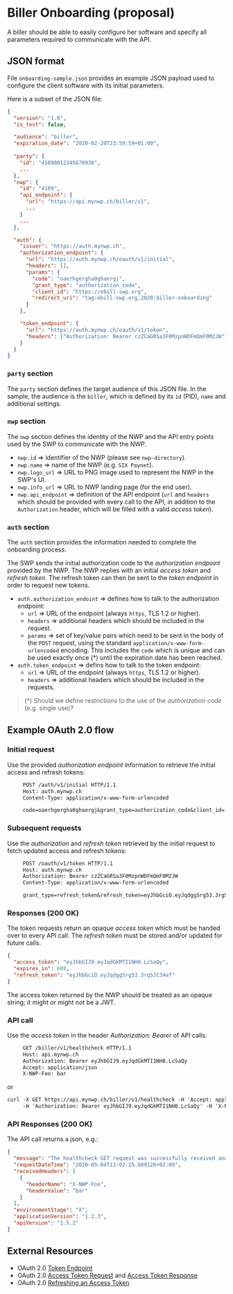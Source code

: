 # Biller Onboarding (proposal)

A biller should be able to easily configure her software and specify all parameters
required to communicate with the API.

## JSON format

File `onboarding-sample.json` provides an example JSON payload used to configure
the client software with its initial parameters.

Here is a subset of the JSON file:

```json
{
  "version": "1.0",
  "is_test": false,

  "audience": "biller",
  "expiration_date": "2020-02-20T23:59:59+01:00",
  
  "party": {
    "id": "41090012345678938",
    ...
  },
  "nwp": {
    "id": "4109",
    "api_endpoint": {
      "url": "https://api.mynwp.ch/biller/v1",
      ...
    }
    ...
  },

  "auth": {
    "issuer": "https://auth.mynwp.ch",
    "authorization_endpoint": {
      "url": "https://auth.mynwp.ch/oauth/v1/initial",
      "headers": [],
      "params": {
        "code": "oaerhgergha0ghaergj",
        "grant_type": "authorization_code",
        "client_id": "https://ebill-swp.org",
        "redirect_uri": "tag:ebill-swp.org,2020:biller-onboarding"
      }
    },

    "token_endpoint": {
      "url": "https://auth.mynwp.ch/oauth/v1/token",
      "headers": ["Authorization: Bearer czZCaGRSa3F0MzpnWDFmQmF0M2JW"]
    }
  }
}
```

### `party` section

The `party` section defines the target audience of this JSON file. In the sample,
the audience is the `biller`, which is defined by its `id` (PID), `name` and
additional settings.

### `nwp` section

The `nwp` section defines the identity of the NWP and the API entry points used
by the SWP to communicate with the NWP.

- `nwp.id` &rArr; identifier of the NWP (please see `nwp-directory`).
- `nwp.name` &rArr; name of the NWP (e.g. `SIX Paynet`).
- `nwp.logo_url` &rArr; URL to PNG image used to represent the NWP in the SWP's UI.
- `nwp.info_url` &rArr; URL to NWP landing page (for the end user).
- `nwp.api_endpoint` &rArr; definition of the API endpoint (`url` and `headers` which
  should be provided with every call to the API, in addition to the `Authorization`
  header, which will be filled with a valid _access token_).

### `auth` section

The `auth` section provides the information needed to complete the onboarding
process.

The SWP sends the initial authorization code to the _authorization endpoint_
provided by the NWP. The NWP replies with an initial _access token_ and
_refresh token_. The refresh token can then be sent to the _token endpoint_
in order to request new tokens.

- `auth.authorization_endoint` &rArr; defines how to talk to the authorization endpoint:
  - `url` &rArr; URL of the endpoint (always `https`, TLS 1.2 or higher).
  - `headers` &rArr; additional headers which should be included in the request.
  - `params` &rArr; set of key/value pairs which need to be sent in the body of the `POST` request,
    using the standard `application/x-www-form-urlencoded` encoding. This includes the `code` which
    is unique and can be used exactly once (*) until the expiration date has been reached.
- `auth.token_endpoint` &rArr; defins how to talk to the token endpoint:
  - `url` &rArr; URL of the endpoint (always `https`, TLS 1.2 or higher).
  - `headers` &rArr; additional headers which should be included in the requests.

> (*) Should we define restrictions to the use of the _authorization code_ (e.g. single use)?

## Example OAuth 2.0 flow

### Initial request

Use the provided _authorization endpoint_ information to retrieve the initial
access and refresh tokens:

```txt
     POST /auth/v1/initial HTTP/1.1
     Host: auth.mynwp.ch
     Content-Type: application/x-www-form-urlencoded

     code=oaerhgergha0ghaergj&grant_type=authorization_code&client_id=...&redirect_uri=...
```

### Subsequent requests

Use the _authorization_ and _refresh token_ retrieved by the initial request to
fetch updated access and refresh tokens:

```txt
     POST /oauth/v1/token HTTP/1.1
     Host: auth.mynwp.ch
     Authorization: Bearer czZCaGRSa3F0MzpnWDFmQmF0M2JW
     Content-Type: application/x-www-form-urlencoded

     grant_type=refresh_token&refresh_token=eyJhbGciO.eyJqdggSrg53.3rgSJC34ef
```

### Responses (200 OK)

The token requests return an opaque _access token_ which must be handed over to
every API call. The _refresh token_ must be stored and/or updated for future calls.

```json
{
  "access_token": "eyJhbGIJ9.eyJqdGkMTI1NH0.LcSaQy",
  "expires_in": 600,
  "refresh_token": "eyJhbGciO.eyJqdggSrg53.3rgSJC34ef"
}
```

The access token returned by the NWP should be treated as an opaque string; it might
or might not be a JWT.


### API call

Use the _access token_ in the header _Authorization: Bearer_ of API calls:

```txt
     GET /biller/v1/healthcheck HTTP/1.1
     Host: api.mynwp.ch
     Authorization: Bearer eyJhbGIJ9.eyJqdGkMTI1NH0.LcSaQy
     Accept: application/json
     X-NWP-Foo: bar
```
or
```txt
curl -X GET https://api.mynwp.ch/biller/v1/healthcheck -H 'Accept: application/json' \
     -H 'Authorization: Bearer eyJhbGIJ9.eyJqdGkMTI1NH0.LcSaQy' -H 'X-NWP-Foo: bar' 
```

### API Responses (200 OK)

The API call returns a json, e.g.:

```json
{
  "message": "The healthcheck GET request was successfully received and processed.",
  "requestDateTime": "2020-05-04T13:02:25.889126+02:00",
  "receivedHeaders": [
    {
      "headerName": "X-NWP-Foo",
      "headerValue": "bar"
    }
  ],
  "environmentStage": "X",
  "applicationVersion": "1.2.3",
  "apiVersion": "1.5.2"
}
```

## External Resources

- OAuth 2.0 [Token Endpoint](https://tools.ietf.org/html/rfc6749#section-3.2)
- OAuth 2.0 [Access Token Request](https://tools.ietf.org/html/rfc6749#section-4.1.3) and
  [Access Token Response](https://tools.ietf.org/html/rfc6749#section-4.1.4)
- OAuth 2.0 [Refreshing an Access Token](https://tools.ietf.org/html/rfc6749#section-6)
